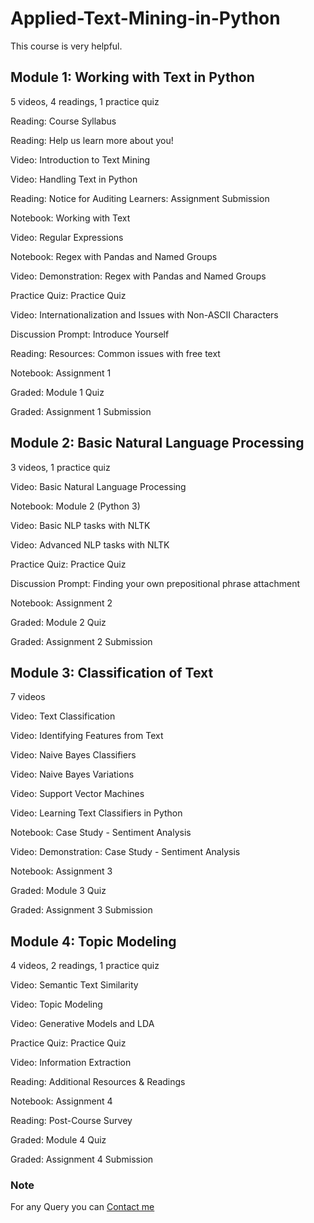 # Applied-Text-Mining-in-Python
This course is very helpful.
## Module 1: Working with Text in Python
5 videos, 4 readings, 1 practice quiz

Reading: Course Syllabus

Reading: Help us learn more about you!

Video: Introduction to Text Mining

Video: Handling Text in Python

Reading: Notice for Auditing Learners: Assignment Submission

Notebook: Working with Text

Video: Regular Expressions

Notebook: Regex with Pandas and Named Groups

Video: Demonstration: Regex with Pandas and Named Groups

Practice Quiz: Practice Quiz

Video: Internationalization and Issues with Non-ASCII Characters

Discussion Prompt: Introduce Yourself

Reading: Resources: Common issues with free text

Notebook: Assignment 1



Graded: Module 1 Quiz

Graded: Assignment 1 Submission

## Module 2: Basic Natural Language Processing
3 videos, 1 practice quiz

Video: Basic Natural Language Processing

Notebook: Module 2 (Python 3)

Video: Basic NLP tasks with NLTK

Video: Advanced NLP tasks with NLTK

Practice Quiz: Practice Quiz

Discussion Prompt: Finding your own prepositional phrase attachment

Notebook: Assignment 2

Graded: Module 2 Quiz

Graded: Assignment 2 Submission

## Module 3: Classification of Text
7 videos

Video: Text Classification

Video: Identifying Features from Text

Video: Naive Bayes Classifiers

Video: Naive Bayes Variations

Video: Support Vector Machines

Video: Learning Text Classifiers in Python

Notebook: Case Study - Sentiment Analysis

Video: Demonstration: Case Study - Sentiment Analysis

Notebook: Assignment 3

Graded: Module 3 Quiz

Graded: Assignment 3 Submission

## Module 4: Topic Modeling
4 videos, 2 readings, 1 practice quiz

Video: Semantic Text Similarity

Video: Topic Modeling

Video: Generative Models and LDA

Practice Quiz: Practice Quiz

Video: Information Extraction

Reading: Additional Resources & Readings

Notebook: Assignment 4

Reading: Post-Course Survey

Graded: Module 4 Quiz

Graded: Assignment 4 Submission


### Note
For any Query you can [Contact me][1]

[1]: mailto:umerfarooq807@gmail.com
